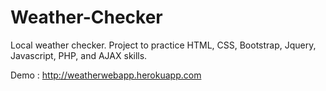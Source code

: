 Weather-Checker
===============

Local weather checker. Project to practice HTML, CSS, Bootstrap, Jquery, Javascript, PHP, and AJAX skills.

Demo : http://weatherwebapp.herokuapp.com
